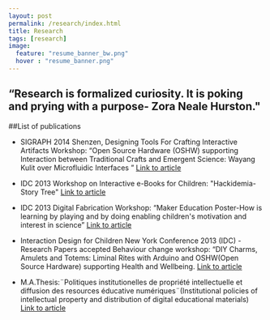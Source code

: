 ```yaml
---
layout: post
permalink: /research/index.html
title: Research
tags: [research]
image:
  feature: "resume_banner_bw.png"
  hover : "resume_banner.png"
---
```


“Research is formalized curiosity. It is poking and prying with a purpose-
Zora Neale Hurston."
---

##List of publications

* SIGRAPH 2014 Shenzen, Designing Tools For Crafting Interactive Artifacts Workshop: “Open Source Hardware (OSHW) supporting Interaction between Traditional Crafts and Emergent Science: Wayang Kulit over Microfluidic Interfaces ”
[Link to article](http://dl.acm.org/citation.cfm?id=2668955)

* IDC 2013 Workshop on Interactive e-Books for Children: "Hackidemia-Story Tree"
[Link to article](bit.ly/idc_storytree)

* IDC 2013 Digital Fabrication Workshop: “Maker Education Poster-How is learning by playing and by doing enabling children's motivation and interest in science”
[Link to article](bit.ly/idc_makeredu)

* Interaction Design for Children New York Conference 2013 (IDC) - Research Papers accepted
Behaviour change workshop: “DIY Charms, Amulets and Totems: Liminal Rites with Arduino and OSHW(Open Source Hardware) supporting Health and Wellbeing.
[Link to article](bit.ly/idc_behaviour)

* M.A.Thesis:¨Politiques institutionelles de propriété intellectuelle et diffusion des resources éducative numériques¨(Institutional policies of intellectual property and distribution of digital educational materials)
[Link to article](bit.ly/thesis-stefania)
